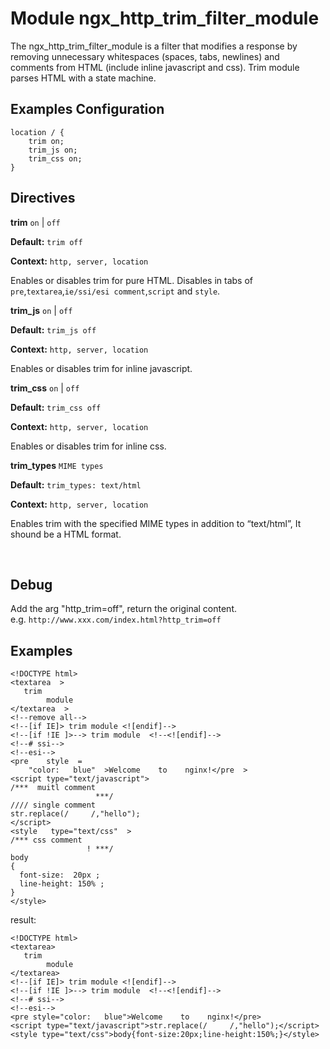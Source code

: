 # Module ngx_http_trim_filter_module

The ngx_http_trim_filter_module is a filter that modifies a response by removing unnecessary whitespaces 
(spaces, tabs, newlines) and comments from HTML (include inline javascript and css). Trim module parses 
HTML with a state machine.


## Examples Configuration

    location / {
        trim on;
        trim_js on;
        trim_css on;
    }

## Directives

**trim** `on` | `off`

**Default:** `trim off`

**Context:** `http, server, location` 
     
Enables or disables trim for pure HTML.
Disables in tabs of `pre`,`textarea`,`ie/ssi/esi comment`,`script` and `style`. 
<br/>

**trim_js** `on` | `off`

**Default:** `trim_js off`

**Context:** `http, server, location` 
     
Enables or disables trim for inline javascript.
<br/>

**trim_css** `on` | `off`

**Default:** `trim_css off`

**Context:** `http, server, location` 
     
Enables or disables trim for inline css.
<br/>

**trim_types** `MIME types`

**Default:** `trim_types: text/html`

**Context:** `http, server, location`

Enables trim  with the specified MIME types in addition to “text/html”, It shound be a HTML format.

<br/>

## Debug

Add the arg "http_trim=off", return the original content.  
e.g.  `http://www.xxx.com/index.html?http_trim=off`  

## Examples


    <!DOCTYPE html>
    <textarea  >
       trim
            module
    </textarea  >
    <!--remove all-->
    <!--[if IE]> trim module <![endif]-->
    <!--[if !IE ]>--> trim module  <!--<![endif]-->
    <!--# ssi-->
    <!--esi-->
    <pre    style  =
        "color:   blue"  >Welcome    to    nginx!</pre  >
    <script type="text/javascript">
    /***  muitl comment 
                       ***/
    //// single comment
    str.replace(/     /,"hello");
    </script>
    <style   type="text/css"  >
    /*** css comment
                     ! ***/
    body
    {
      font-size:  20px ;
      line-height: 150% ;
    }
    </style>


result:


    <!DOCTYPE html>
    <textarea>
       trim  
            module
    </textarea>
    <!--[if IE]> trim module <![endif]-->
    <!--[if !IE ]>--> trim module  <!--<![endif]-->
    <!--# ssi-->
    <!--esi-->
    <pre style="color:   blue">Welcome    to    nginx!</pre>
    <script type="text/javascript">str.replace(/     /,"hello");</script>
    <style type="text/css">body{font-size:20px;line-height:150%;}</style>





